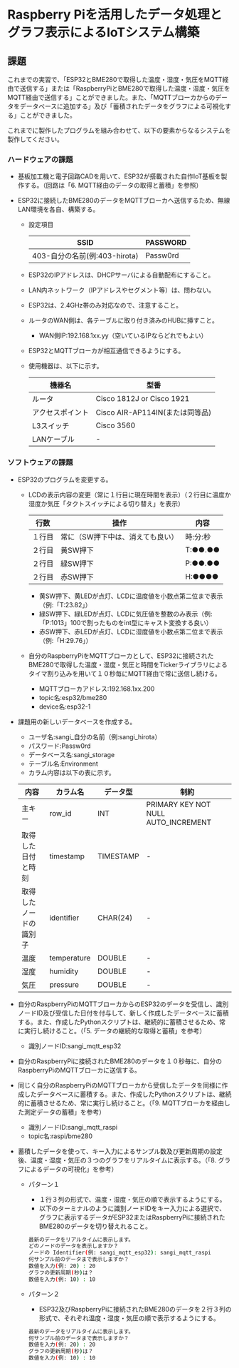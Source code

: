 # Raspberry Piを活用したデータ処理とグラフ表示によるIoTシステム構築

## 課題

これまでの実習で、「ESP32とBME280で取得した温度・湿度・気圧をMQTT経由で送信する」または「RaspberryPiとBME280で取得した温度・湿度・気圧をMQTT経由で送信する」ことができました。また、「MQTTブローカからのデータをデータベースに追加する」及び「蓄積されたデータをグラフによる可視化する」ことができました。

これまでに製作したプログラムを組み合わせて、以下の要素からなるシステムを製作してください。

### ハードウェアの課題

* 基板加工機と電子回路CADを用いて、ESP32が搭載された自作IoT基板を製作する。（回路は「6. MQTT経由のデータの取得と蓄積」を参照）

* ESP32に接続したBME280のデータをMQTTブローカへ送信するため、無線LAN環境を各自、構築する。
    * 設定項目

        |SSID|PASSWORD|
        |---|---|
        |403-自分の名前(例:403-hirota)|Passw0rd|

    * ESP32のIPアドレスは、DHCPサーバによる自動配布にすること。
    * LAN内ネットワーク（IPアドレスやセグメント等）は、問わない。
    * ESP32は、2.4GHz帯のみ対応なので、注意すること。
    * ルータのWAN側は、各テーブルに取り付き済みのHUBに挿すこと。
        * WAN側IP:192.168.1xx.yy（空いているIPならどれでもよい）
    * ESP32とMQTTブローカが相互通信できるようにする。
    * 使用機器は、以下に示す。

        |機器名|型番|
        |---|---|
        |ルータ|Cisco 1812J or Cisco 1921|
        |アクセスポイント|Cisco AIR-AP114IN(または同等品)|
        |L3スイッチ|Cisco 3560|
        |LANケーブル|-|

### ソフトウェアの課題

* ESP32のプログラムを変更する。
    * LCDの表示内容の変更（常に１行目に現在時間を表示）（２行目に温度か湿度か気圧「タクトスイッチによる切り替え」を表示）

        |行数|操作|内容|
        |---|---|---|
        |１行目|常に（SW押下中は、消えても良い）|時:分:秒|
        |２行目|黄SW押下|T:●●.●●|
        |２行目|緑SW押下|P:●●.●●|
        |２行目|赤SW押下|H:●●●●|

        * 黄SW押下、黄LEDが点灯、LCDに温度値を小数点第二位まで表示（例:「T:23.82」）
        * 緑SW押下、緑LEDが点灯、LCDに気圧値を整数のみ表示（例:「P:1013」100で割ったものをint型にキャスト変換する良い）
        * 赤SW押下、赤LEDが点灯、LCDに湿度値を小数点第二位まで表示（例:「H:29.76」）

    * 自分のRaspberryPiをMQTTブローカとして、ESP32に接続されたBME280で取得した温度・湿度・気圧と時間をTickerライブラリによるタイマ割り込みを用いて１０秒毎にMQTT経由で常に送信し続ける。
        * MQTTブローカアドレス:192.168.1xx.200
        * topic名:esp32/bme280
        * device名:esp32-1

* 課題用の新しいデータベースを作成する。
    * ユーザ名:sangi_自分の名前（例:sangi_hirota）
    * パスワード:Passw0rd
    * データベース名:sangi_storage
    * テーブル名:Environment
    * カラム内容は以下の表に示す。

    | 内容 | カラム名 | データ型 | 制約 |
    | --- | --- | --- | --- |
    | 主キー | row_id | INT | PRIMARY KEY NOT NULL AUTO_INCREMENT |
    | 取得した日付と時刻 | timestamp | TIMESTAMP | - |
    | 取得したノードの識別子 | identifier | CHAR(24) | - |
    | 温度 | temperature | DOUBLE | - |
    | 湿度 | humidity | DOUBLE | - |
    | 気圧 | pressure | DOUBLE | - |

* 自分のRaspberryPiのMQTTブローカからのESP32のデータを受信し、識別ノードID及び受信した日付を付与して、新しく作成したデータベースに蓄積する。また、作成したPythonスクリプトは、継続的に蓄積させるため、常に実行し続けること。（「5. データの継続的な取得と蓄積」を参考）
    * 識別ノードID:sangi_mqtt_esp32

* 自分のRaspberryPiに接続されたBME280のデータを１０秒毎に、自分のRaspberryPiのMQTTブローカに送信する。
* 同じく自分のRaspberryPiのMQTTブローカから受信したデータを同様に作成したデータベースに蓄積する。また、作成したPythonスクリプトは、継続的に蓄積させるため、常に実行し続けること。（「9. MQTTブローカを経由した測定データの蓄積」を参考）
    * 識別ノードID:sangi_mqtt_raspi
    * topic名:raspi/bme280

* 蓄積したデータを使って、キー入力によるサンプル数及び更新周期の設定後、温度・湿度・気圧の３つのグラフをリアルタイムに表示する。（「8. グラフによるデータの可視化」を参考）
    * パターン１
        * １行３列の形式で、温度・湿度・気圧の順で表示するようにする。
        * 以下のターミナルのように識別ノードIDをキー入力による選択で、グラフに表示するデータがESP32またはRaspberryPiに接続されたBME280のデータを切り替えれること。

        ```bash
        最新のデータをリアルタイムに表示します。
        どのノードのデータを表示しますか？
        ノードの Identifier(例: sangi_mqtt_esp32): sangi_mqtt_raspi
        何サンプル前のデータまで表示しますか？
        数値を入力(例: 20) : 20
        グラフの更新周期(秒)は？
        数値を入力(例: 10) : 10
        ```

    * パターン２
        * ESP32及びRaspberryPiに接続されたBME280のデータを２行３列の形式で、それぞれ温度・湿度・気圧の順で表示するようにする。

        ```bash
        最新のデータをリアルタイムに表示します。
        何サンプル前のデータまで表示しますか？
        数値を入力(例: 20) : 20
        グラフの更新周期(秒)は？
        数値を入力(例: 10) : 10
        ```
